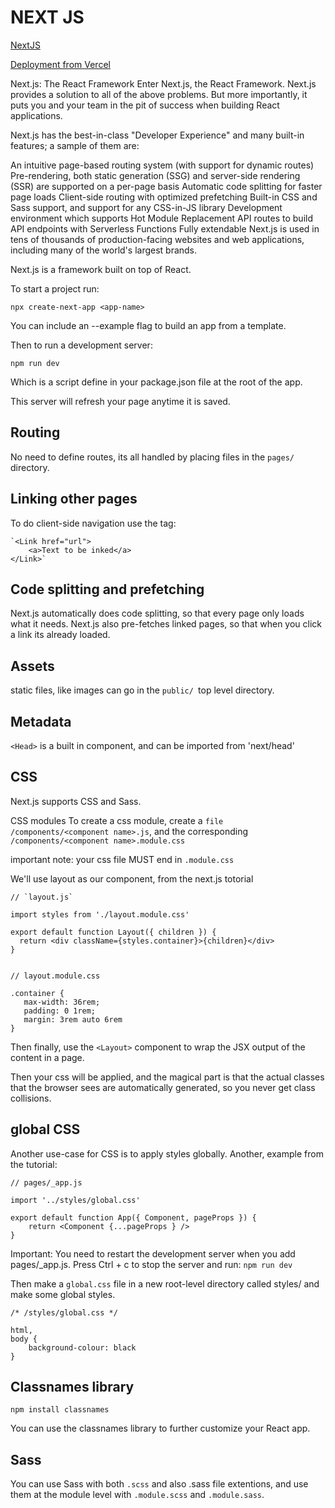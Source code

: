 # NEXT JS


[NextJS](https://nextjs.org/learn/basics/create-nextjs-app)

[Deployment from Vercel](https://nextjs.org/docs/deployment)

Next.js: The React Framework Enter Next.js, the React Framework. Next.js provides a solution to all of the above problems. But more importantly, it puts you and your team in the pit of success when building React applications.

Next.js has the best-in-class "Developer Experience" and many built-in features; a sample of them are:

An intuitive page-based routing system (with support for dynamic routes) Pre-rendering, both static generation (SSG) and server-side rendering (SSR) are supported on a per-page basis Automatic code splitting for faster page loads Client-side routing with optimized prefetching Built-in CSS and Sass support, and support for any CSS-in-JS library Development environment which supports Hot Module Replacement API routes to build API endpoints with Serverless Functions Fully extendable Next.js is used in tens of thousands of production-facing websites and web applications, including many of the world's largest brands.

Next.js is a framework built on top of React.

To start a project run:

`npx create-next-app <app-name>`

You can include an --example flag to build an app from a template.

Then to run a development server:

`npm run dev`

Which is a script define in your package.json file at the root of the app.

This server will refresh your page anytime it is saved.

## Routing

No need to define routes, its all handled by placing files in the `pages/` directory.

## Linking other pages

To do client-side navigation use the <Link> tag:

    `<Link href="url">
        <a>Text to be inked</a>
    </Link>`

## Code splitting and prefetching

Next.js automatically does code splitting, so that every page only loads what it needs. Next.js also pre-fetches linked pages, so that when you click a link its already loaded.

## Assets

static files, like images can go in the `public/ `top level directory.

## Metadata

`<Head>` is a built in component, and can be imported from 'next/head'

## CSS

Next.js supports CSS and Sass.

CSS modules
To create a css module, create a `file /components/<component name>.js`, and the corresponding `/components/<component name>.module.css`

important note: your css file MUST end in `.module.css`

We'll use layout as our component, from the next.js totorial

    // `layout.js`

    import styles from './layout.module.css'

    export default function Layout({ children }) {
      return <div className={styles.container}>{children}</div>
    }


    // layout.module.css

    .container {
       max-width: 36rem;
       padding: 0 1rem;
       margin: 3rem auto 6rem
    }

Then finally, use the `<Layout>` component to wrap the JSX output of the content in a page.

Then your css will be applied, and the magical part is that the actual classes that the browser sees are automatically generated, so you never get class collisions.

## global CSS

Another use-case for CSS is to apply styles globally. Another, example from the tutorial:

    // pages/_app.js

    import '../styles/global.css'

    export default function App({ Component, pageProps }) {
        return <Component {...pageProps } />
    }

Important: You need to restart the development server when you add pages/_app.js. Press Ctrl + c to stop the server and run: `npm run dev`

Then make a `global.css` file in a new root-level directory called styles/ and make some global styles.

    /* /styles/global.css */

    html,
    body {
        background-colour: black
    }

## Classnames library

`npm install classnames`

You can use the classnames library to further customize your React app.

## Sass

You can use Sass with both `.scss` and also .sass file extentions, and use them at the module level with `.module.scss` and `.module.sass`.